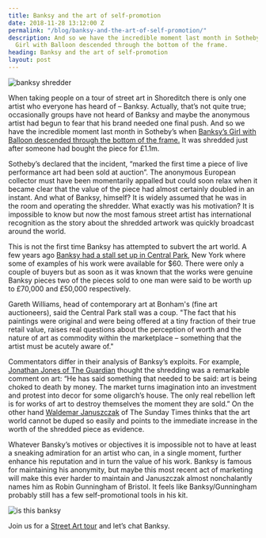 ```yaml
---
title: Banksy and the art of self-promotion
date: 2018-11-28 13:12:00 Z
permalink: "/blog/banksy-and-the-art-of-self-promotion/"
description: And so we have the incredible moment last month in Sotheby’s when Banksy’s
  Girl with Balloon descended through the bottom of the frame.
heading: Banksy and the art of self-promotion
layout: post
---
```


![banksy shredder](/uploads/banksy%20shredder-9f084b.jpg)

When taking people on a tour of street art in Shoreditch there is only one artist who everyone has heard of – Banksy.  Actually, that’s not quite true; occasionally groups have not heard of Banksy and maybe the anonymous artist had begun to fear that his brand needed one final push.  And so we have the incredible moment last month in Sotheby’s when [Banksy’s Girl with Balloon descended through the bottom of the frame.](https://www.bbc.co.uk/news/uk-england-bristol-45829853) It was shredded just after someone had bought the piece for £1.1m. 

 

Sotheby’s declared that the incident, “marked the first time a piece of live performance art had been sold at auction”.  The anonymous European collector must have been momentarily appalled but could soon relax when it became clear that the value of the piece had almost certainly doubled in an instant.  And what of Banksy, himself?  It is widely assumed that he was in the room and operating the shredder.  What exactly was his motivation?  It is impossible to know but now the most famous street artist has international recognition as the story about the shredded artwork was quickly broadcast around the world. 

 

This is not the first time Banksy has attempted to subvert the art world.  A few years ago [Banksy had a stall set up in Central Park](https://www.theguardian.com/artanddesign/2014/jun/12/banskey-prints-new-york-stall-fortune-bonhams), New York where some of examples of his work were available for $60.  There were only a couple of buyers but as soon as it was known that the works were genuine Banksy pieces two of the pieces sold to one man were said to be worth up to £70,000 and £50,000 respectively. 

 

Gareth Williams, head of contemporary art at Bonham's (fine art auctioneers), said the Central Park stall was a coup. "The fact that his paintings were original and were being offered at a tiny fraction of their true retail value, raises real questions about the perception of worth and the nature of art as commodity within the marketplace – something that the artist must be acutely aware of." 

 

Commentators differ in their analysis of Banksy’s exploits.  For example, [Jonathan Jones of The Guardian](https://www.theguardian.com/artanddesign/2018/oct/08/why-shredder-is-banksy-greatest-work) thought the shredding was a remarkable comment on art: “He has said something that needed to be said: art is being choked to death by money. The market turns imagination into an investment and protest into decor for some oligarch’s house. The only real rebellion left is for works of art to destroy themselves the moment they are sold.”  On the other hand [Waldemar Januszczak](http://www.waldemar.tv/2018/10/how-deflating-for-banksy-he-so-nearly-popped-arts-balloon/) of The Sunday Times thinks that the art world cannot be duped so easily and points to the immediate increase in the worth of the shredded piece as evidence. 

 

Whatever Bansky’s motives or objectives it is impossible not to have at least a sneaking admiration for an artist who can, in a single moment, further enhance his reputation and in turn the value of his work.  Banksy is famous for maintaining his anonymity, but maybe this most recent act of marketing will make this ever harder to maintain and Januszczak almost nonchalantly names him as Robin Gunningham of Bristol.  It feels like Banksy/Gunningham probably still has a few self-promotional tools in his kit. 

![is this banksy](/uploads/isthisbanksy%20(2).jpg)

Join us for a [Street Art tour](https://www.insiderlondon.com/london/educational-tours/street-art-tour-london/) and let’s chat Banksy. 